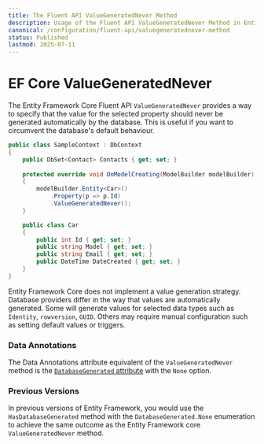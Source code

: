 ```yaml
---
title: The Fluent API ValueGeneratedNever Method
description: Usage of the Fluent API ValueGeneratedNever Method in Entity Framework Core
canonical: /configuration/fluent-api/valuegeneratednever-method
status: Published
lastmod: 2025-07-11
---
```


# EF Core ValueGeneratedNever

The Entity Framework Core Fluent API `ValueGeneratedNever` provides a way to specify that the value for the selected property should never be generated automatically by the database. This is useful if you want to circumvent the database's default behaviour.

```csharp
public class SampleContext : DbContext
{
    public DbSet<Contact> Contacts { get; set; }
    
    protected override void OnModelCreating(ModelBuilder modelBuilder)
    {
        modelBuilder.Entity<Car>()
            .Property(p => p.Id)
            .ValueGeneratedNever();
    } 

    public class Car
    {
        public int Id { get; set; }
        public string Model { get; set; }
        public string Email { get; set; } 
        public DateTime DateCreated { get; set; }
    }
}
``` 
Entity Framework Core does not implement a value generation strategy. Database providers differ in the way that values are automatically generated. Some will generate values for selected data types such as `Identity`, `rowversion`, `GUID`. Others may require manual configuration such as setting default values or triggers. 

### Data Annotations

The Data Annotations attribute equivalent of the `ValueGeneratedNever` method is the [`DatabaseGenerated` attribute](/configuration/data-annotation-attributes/databasegenerated-attribute) with the `None` option.

### Previous Versions
In previous versions of Entity Framework, you would use the `HasDatabaseGenerated` method with the `DatabaseGenerated.None` enumeration to achieve the same outcome as the Entity Framework core `ValueGeneratedNever` method.
